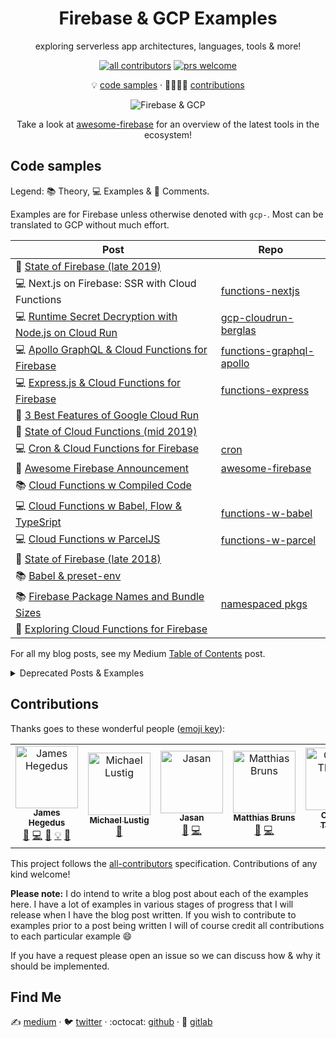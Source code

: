 <div align="center">

# Firebase & GCP Examples

exploring serverless app architectures, languages, tools & more!

<!-- badges -->

[![all contributors](https://img.shields.io/badge/all_contributors-1-orange.svg?style=flat)](#contributions)
[![prs welcome](https://img.shields.io/badge/PRs-welcome-brightgreen.svg?style=flat)](#contributions)

<!-- toc -->

💡 [code samples][code-samples] · 👨‍👩‍👧‍👦 [contributions][contributions]

![Firebase & GCP][fb-img]

[code-samples]: #code-samples
[contributions]: #contributions
[fb-img]: https://cdn-images-1.medium.com/max/1000/1*gJJhD2GynUDikKl5OWbk_w.gif

Take a look at [awesome-firebase][awesome-fb-repo] for an overview of the latest tools in the ecosystem!

</div>

<!-- content -->

## Code samples

Legend: 📚 Theory, 💻 Examples & 💬 Comments.

Examples are for Firebase unless otherwise denoted with `gcp-`. Most can be translated to GCP without much effort.

| **Post**                                                                   | **Repo**                                         |
| -------------------------------------------------------------------------- | ------------------------------------------------ |
| 💬 [State of Firebase (late 2019)][state-of-fb-2019]                       |                                                  |
| 💻 Next.js on Firebase: SSR with Cloud Functions                           | [functions-nextjs][func-nextjs-repo]             |
| 💻 [Runtime Secret Decryption with Node.js on Cloud Run][cloudrun-berglas] | [gcp-cloudrun-berglas][cloudrun-berglas-repo]    |
| 💻 [Apollo GraphQL & Cloud Functions for Firebase][func-gql-apollo]        | [functions-graphql-apollo][func-gql-apollo-repo] |
| 💻 [Express.js & Cloud Functions for Firebase][func-express]               | [functions-express][func-express-repo]           |
| 💬 [3 Best Features of Google Cloud Run][best-of-cloudrun]                 |                                                  |
| 💬 [State of Cloud Functions (mid 2019)][state-of-cf-2019]                 |                                                  |
| 💻 [Cron & Cloud Functions for Firebase][func-cron]                        | [cron][func-cron-repo]                           |
| 💬 [Awesome Firebase Announcement][awesome-fb]                             | [awesome-firebase][awesome-fb-repo]              |
| 📚 [Cloud Functions w Compiled Code][func-compiled-0]                      |                                                  |
| 💻 [Cloud Functions w Babel, Flow & TypeSript][func-compiled-1]            | [functions-w-babel][func-compiled-1-repo]        |
| 💻 [Cloud Functions w ParcelJS][func-compiled-2]                           | [functions-w-parcel][func-compiled-2-repo]       |
| 💬 [State of Firebase (late 2018)][state-of-fb-2018]                       |                                                  |
| 📚 [Babel & preset-env][babel-pe]                                          |                                                  |
| 📚 [Firebase Package Names and Bundle Sizes][fb-bundles]                   | [namespaced pkgs][fb-bundles-repo]               |
| 💬 [Exploring Cloud Functions for Firebase][explore-fb-funcs]              |                                                  |

For all my blog posts, see my Medium [Table of Contents][jthegedus-medium-toc] post.

[state-of-fb-2019]: https://codeburst.io/the-state-of-firebase-mid-2019-2b002c458d70
[func-nextjs-repo]: ./functions-nextjs
[cloudrun-berglas]: https://medium.com/@jthegedus/berglas-with-node-js-on-cloud-run-d7cecfa5aa49
[cloudrun-berglas-repo]: ./gcp-cloudrun-berglas
[func-gql-apollo]: https://medium.com/@jthegedus/graphql-on-cloud-functions-for-firebase-153fe7b02ea5
[func-gql-apollo-repo]: ./functions-graphql-apollo
[func-express]: https://medium.com/@jthegedus/express-js-on-cloud-functions-for-firebase-f76b5506179
[func-express-repo]: ./functions-express
[best-of-cloudrun]: https://medium.com/weareservian/3-best-features-of-google-cloud-run-546e367242ea
[state-of-cf-2019]: https://medium.com/weareservian/the-state-of-cloud-functions-mid-19-13d2d927d23b
[func-cron]: https://medium.com/@jthegedus/cron-cloud-functions-for-firebase-724728b1683a
[func-cron-repo]: ./cron
[awesome-fb]: https://medium.com/@jthegedus/awesome-firebase-6876cb9563e4
[awesome-fb-repo]: https://github.com/jthegedus/awesome-firebase
[state-of-fb]: https://medium.com/@jthegedus/the-state-of-firebase-late-18-e74e6d4a940e
[func-compiled-0]: https://medium.com/@jthegedus/cloud-functions-for-firebase-with-compiled-code-e234e83462dc
[func-compiled-1]: https://medium.com/@jthegedus/cloud-functions-for-firebase-with-babel-flow-typescript-796606628d37
[func-compiled-1-repo]: ./functions-w-babel
[func-compiled-2]: https://medium.com/@jthegedus/cloud-functions-for-firebase-with-flow-typescript-reasonml-via-parceljs-bf94dd5b325c
[func-compiled-2-repo]: ./functions-w-parcel
[state-of-fb-2018]: https://medium.com/@jthegedus/the-state-of-firebase-late-18-e74e6d4a940e
[babel-pe]: https://medium.com/@jthegedus/babel-preset-env-cbc0bbf06b8f
[fb-bundles]: https://medium.com/@jthegedus/firebase-package-names-and-bundle-sizes-ec10cede63f1
[fb-bundles-repo]: ./namespaced-pkgs
[explore-fb-funcs]: https://medium.com/@jthegedus/exploring-cloud-functions-for-firebase-cdf62297349e
[jthegedus-medium-toc]: https://medium.com/@jthegedus/table-of-contents-ec337953b39b

<details>
<summary>Deprecated Posts & Examples</summary>

| OLD (to be replaced) Technical Blog posts                                                                                                                                 | Repo/Folder                                                                                                                         |
| :------------------------------------------------------------------------------------------------------------------------------------------------------------------------ | :---------------------------------------------------------------------------------------------------------------------------------- |
| [ES6+ in Cloud Functions for Firebase #2](https://medium.com/@jthegedus/es6-in-cloud-functions-for-firebase-2-415d15205468)                                               | [firebase-functions-babel-example](https://github.com/jthegedus/firebase-gcp-examples/tree/deprecated/firebase-functions-es6-babel) |
| [Next.js on Cloud Functions for Firebase with Firebase Hosting](https://medium.com/@jthegedus/next-js-on-cloud-functions-for-firebase-with-firebase-hosting-7911465298f2) | [firebase-functions-next-example](https://github.com/jthegedus/firebase-functions-next-example)                                     |
| GraphQL Server on GCP Cloud Functions                                                                                                                                     | [gcp-functions-graphql](./deprecated/gcp-functions-graphql)                                                                         |

</details>

## Contributions

Thanks goes to these wonderful people ([emoji key](https://github.com/kentcdodds/all-contributors#emoji-key)):

<!-- ALL-CONTRIBUTORS-LIST:START - Do not remove or modify this section -->
<!-- prettier-ignore -->
<table><tr><td align="center"><a href="https://medium.com/@jthegedus"><img src="https://avatars2.githubusercontent.com/u/20798510?v=4" width="100px;" alt="James Hegedus"/><br /><sub><b>James Hegedus</b></sub></a><br /><a href="#blog-jthegedus" title="Blogposts">📝</a> <a href="https://github.com/jthegedus/firebase-gcp-examples/commits?author=jthegedus" title="Code">💻</a> <a href="https://github.com/jthegedus/firebase-gcp-examples/commits?author=jthegedus" title="Documentation">📖</a> <a href="#example-jthegedus" title="Examples">💡</a> <a href="#ideas-jthegedus" title="Ideas, Planning, & Feedback">🤔</a></td><td align="center"><a href="https://www.linkedin.com/in/michaellustig"><img src="https://avatars2.githubusercontent.com/u/6922904?v=4" width="100px;" alt="Michael Lustig"/><br /><sub><b>Michael Lustig</b></sub></a><br /><a href="https://github.com/jthegedus/firebase-gcp-examples/issues?q=author%3Atechnoplato" title="Bug reports">🐛</a></td><td align="center"><a href="https://jasansingh.com"><img src="https://avatars3.githubusercontent.com/u/13863953?v=4" width="100px;" alt="Jasan"/><br /><sub><b>Jasan</b></sub></a><br /><a href="https://github.com/jthegedus/firebase-gcp-examples/issues?q=author%3Ajasan-s" title="Bug reports">🐛</a> <a href="https://github.com/jthegedus/firebase-gcp-examples/commits?author=jasan-s" title="Code">💻</a></td><td align="center"><a href="http://www.mbdesigns.de"><img src="https://avatars3.githubusercontent.com/u/1906627?v=4" width="100px;" alt="Matthias Bruns"/><br /><sub><b>Matthias Bruns</b></sub></a><br /><a href="https://github.com/jthegedus/firebase-gcp-examples/issues?q=author%3Amatthiasbruns" title="Bug reports">🐛</a> <a href="https://github.com/jthegedus/firebase-gcp-examples/commits?author=matthiasbruns" title="Code">💻</a></td><td align="center"><a href="http://CharlesT100.com"><img src="https://avatars3.githubusercontent.com/u/828593?v=4" width="100px;" alt="Charles Thomas"/><br /><sub><b>Charles Thomas</b></sub></a><br /><a href="https://github.com/jthegedus/firebase-gcp-examples/issues?q=author%3ACharlesT100" title="Bug reports">🐛</a></td><td align="center"><a href="https://github.com/tavelli"><img src="https://avatars3.githubusercontent.com/u/484951?v=4" width="100px;" alt="Dan Tavelli"/><br /><sub><b>Dan Tavelli</b></sub></a><br /><a href="https://github.com/jthegedus/firebase-gcp-examples/issues?q=author%3Atavelli" title="Bug reports">🐛</a></td><td align="center"><a href="https://mw.codes"><img src="https://avatars3.githubusercontent.com/u/686823?v=4" width="100px;" alt="Mat Warger"/><br /><sub><b>Mat Warger</b></sub></a><br /><a href="https://github.com/jthegedus/firebase-gcp-examples/commits?author=mwarger" title="Documentation">📖</a></td></tr></table>

<!-- ALL-CONTRIBUTORS-LIST:END -->

This project follows the [all-contributors](https://github.com/kentcdodds/all-contributors) specification. Contributions of any kind welcome!

**Please note:** I do intend to write a blog post about each of the examples here. I have a lot of examples in various stages of progress that I will release when I have the blog post written. If you wish to contribute to examples prior to a post being written I will of course credit all contributions to each particular example 😄

If you have a request please open an issue so we can discuss how & why it should be implemented.

## Find Me

✍️ [medium][jthegedus-medium] · 🐦 [twitter][jthegedus-twitter] · :octocat: [github][jthegedus-github] · 🦊 [gitlab][jthegedus-gitlab]

[jthegedus-medium]: https://medium.com/@jthegedus
[jthegedus-twitter]: https://twitter.com/jthegedus
[jthegedus-github]: https://github.com/jthegedus
[jthegedus-gitlab]: https://gitlab.com/jthegedus
